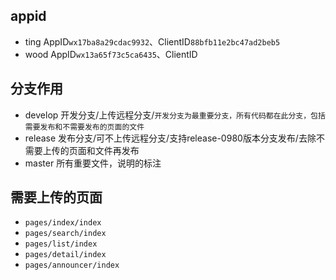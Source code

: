 ## appid

- ting AppID`wx17ba8a29cdac9932`、ClientID`88bfb11e2bc47ad2beb5`
- wood AppID`wx13a65f73c5ca6435`、ClientID

## 分支作用

- develop 开发分支/上传远程分支/`开发分支为最重要分支，所有代码都在此分支，包括需要发布和不需要发布的页面的文件`
- release 发布分支/可不上传远程分支/支持release-0980版本分支发布/去除不需要上传的页面和文件再发布
- master 所有重要文件，说明的标注

## 需要上传的页面

- `pages/index/index`
- `pages/search/index`
- `pages/list/index`
- `pages/detail/index`
- `pages/announcer/index`